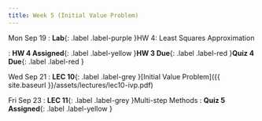 ```yaml
---
title: Week 5 (Initial Value Problem)
---
```


Mon Sep 19
: **Lab**{: .label .label-purple }HW 4: Least Squares Approximation
<!-- : **Lab**{: .label .label-purple }[HW 4: Least Squares Approximation](https://classroom.github.com/a/gNEPAhdF) -->
: **HW 4 Assigned**{: .label .label-yellow }**HW 3 Due**{: .label .label-red }**Quiz 4 Due**{: .label .label-red }

Wed Sep 21
: **LEC 10**{: .label .label-grey }[Initial Value Problem]({{ site.baseurl }}/assets/lectures/lec10-ivp.pdf)

Fri Sep 23
: **LEC 11**{: .label .label-grey }Multi-step Methods
: **Quiz 5 Assigned**{: .label .label-yellow }
